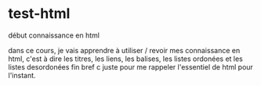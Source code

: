 # test-html
début connaissance en html

dans ce cours, je vais apprendre à utiliser / revoir mes connaissance en html, c'est à dire les titres, les liens, les balises, les listes ordonées et les listes desordonées fin bref c juste pour me rappeler l'essentiel de html pour l'instant.
